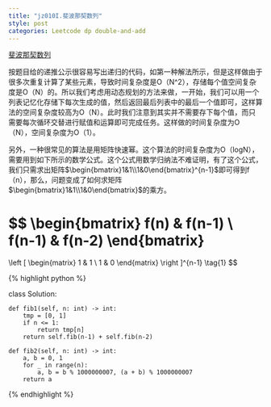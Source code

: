 ```yaml
---
title: "jz010I.斐波那契数列"
style: post
categories: Leetcode dp double-and-add
---
```


[斐波那契数列](https://leetcode-cn.com/problems/fei-bo-na-qi-shu-lie-lcof/)

按题目给的递推公示很容易写出递归的代码，如第一种解法所示，但是这样做由于很多次重复计算了某些元素，导致时间复杂度是O（N^2），存储每个值空间复杂度是O（N）的。所以我们考虑用动态规划的方法来做，一开始，我们可以用一个列表记忆化存储下每次生成的值，然后返回最后列表中的最后一个值即可，这样算法的空间复杂度较高为O（N）。此时我们注意到其实并不需要存下每个值，而只需要每次循环交替进行赋值和运算即可完成任务。这样做的时间复杂度为O（N），空间复杂度为O（1）。

另外，一种很常见的算法是用矩阵快速幂。这个算法的时间复杂度为O（logN），需要用到如下所示的数学公式。这个公式用数学归纳法不难证明，有了这个公式，我们只需求出矩阵$\begin{bmatrix}1&1\\1&0\end{bmatrix}^{n-1}$即可得到f（n），那么，问题变成了如何求矩阵$\begin{bmatrix}1&1\\1&0\end{bmatrix}$的乘方。

$$
 \begin{bmatrix}
 f(n) & f(n-1) \\
 f(n-1) & f(n-2)
 \end{bmatrix}
 =
 \left [
 \begin{matrix}
   1 & 1  \\
   1 & 0
  \end{matrix}
 \right ]^{n-1} \tag{1}
$$

{% highlight python %}

class Solution:

    def fib1(self, n: int) -> int:
        tmp = [0, 1]
        if n <= 1:
            return tmp[n]
        return self.fib(n-1) + self.fib(n-2)

    def fib2(self, n: int) -> int:
        a, b = 0, 1
        for _ in range(n):
            a, b = b % 1000000007, (a + b) % 1000000007
        return a

{% endhighlight %}

